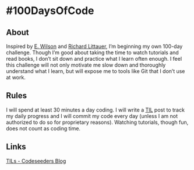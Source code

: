 # #100DaysOfCode

## About
Inspired by [E. Wilson](https://medium.freecodecamp.com/i-took-on-the-100daysofcode-challenge-and-here-are-my-results-8e442f56d750#.gjh3nrykn) and [Richard Littauer](https://medium.com/@richlitt/100-days-of-code-5e9a4dc6d56b#.ll6rtbu05), I’m beginning my own 100-day challenge. Though I’m good about taking the time to watch tutorials and read books, I don’t sit down and practice what I learn often enough. I feel this challenge will not only motivate me slow down and thoroughly understand what I learn, but will expose me to tools like Git that I don’t use at work. 

## Rules
I will spend at least 30 minutes a day coding. I will write a [TIL](http://codeseeders.com/category/today-i-learned/) post to track my daily progress and I will commit my code every day (unless I am not authorized to do so for proprietary reasons). Watching tutorials, though fun, does not count as coding time. 

## Links
[TILs - Codeseeders Blog](http://codeseeders.com/category/today-i-learned/)
